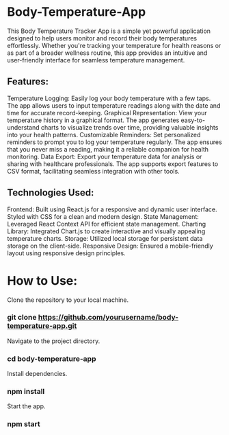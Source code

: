 # Body-Temperature-App
This Body Temperature Tracker App is a simple yet powerful application designed to help users monitor and record their body temperatures effortlessly. 
 Whether you're tracking your temperature for health reasons or as part of a broader wellness routine, this app provides an intuitive and user-friendly interface for seamless temperature management.

## Features:

Temperature Logging: Easily log your body temperature with a few taps. The app allows users to input temperature readings along with the date and time for accurate record-keeping.
Graphical Representation: View your temperature history in a graphical format. The app generates easy-to-understand charts to visualize trends over time, providing valuable insights into your health patterns.
Customizable Reminders: Set personalized reminders to prompt you to log your temperature regularly. The app ensures that you never miss a reading, making it a reliable companion for health monitoring.
Data Export: Export your temperature data for analysis or sharing with healthcare professionals. The app supports export features to CSV format, facilitating seamless integration with other tools.

## Technologies Used:

Frontend: Built using React.js for a responsive and dynamic user interface.
Styled with CSS for a clean and modern design.
State Management: Leveraged React Context API for efficient state management.
Charting Library: Integrated Chart.js to create interactive and visually appealing temperature charts.
Storage: Utilized local storage for persistent data storage on the client-side.
Responsive Design: Ensured a mobile-friendly layout using responsive design principles.

# How to Use:
Clone the repository to your local machine.
### git clone https://github.com/yourusername/body-temperature-app.git

Navigate to the project directory.
### cd body-temperature-app

Install dependencies.
### npm install

Start the app.
### npm start
